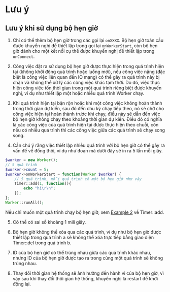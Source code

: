 # Lưu ý
## Lưu ý khi sử dụng bộ hẹn giờ
1. Chỉ có thể thêm bộ hẹn giờ trong các gọi lại ```onXXXX```. Bộ hẹn giờ toàn cầu được khuyến nghị để thiết lập trong gọi lại ```onWorkerStart```, còn bộ hẹn giờ dành cho một kết nối cụ thể được khuyến nghị để thiết lập trong ```onConnect```.

2. Công việc đặt ra sử dụng bộ hẹn giờ được thực hiện trong quá trình hiện tại (không khởi động quá trình hoặc luồng mới), nếu công việc nặng (đặc biệt là công việc liên quan đến IO mạng) có thể gây ra quá trình này bị chặn và không thể xử lý các công việc khác tạm thời. Do đó, việc thực hiện công việc tốn thời gian trong một quá trình riêng biệt được khuyến nghị, ví dụ như thiết lập một hoặc nhiều quá trình Worker chạy.

3. Khi quá trình hiện tại bận rộn hoặc khi một công việc không hoàn thành trong thời gian dự kiến, sau đó đến chu kỳ chạy tiếp theo, nó sẽ chờ cho công việc hiện tại hoàn thành trước khi chạy, điều này sẽ dẫn đến việc bộ hẹn giờ không chạy theo khoảng thời gian dự kiến. Điều đó có nghĩa là các công việc của quá trình hiện tại được thực hiện theo chuỗi, còn nếu có nhiều quá trình thì các công việc giữa các quá trình sẽ chạy song song.

4. Cần chú ý rằng việc thiết lập nhiều quá trình với bộ hẹn giờ có thể gây ra vấn đề về đồng thời, ví dụ như đoạn mã dưới đây sẽ in ra 5 lần mỗi giây.
```php
$worker = new Worker();
// 5 quá trình
$worker->count = 5;
$worker->onWorkerStart = function(Worker $worker) {
    // 5 quá trình, mỗi quá trình có một bộ hẹn giờ như vậy
    Timer::add(1, function(){
        echo "hi\r\n";
    });
};
Worker::runAll();
```
Nếu chỉ muốn một quá trình chạy bộ hẹn giờ, xem [Example 2](add.md) về Timer::add.

5. Có thể có sai số khoảng 1 mili giây.

6. Bộ hẹn giờ không thể xóa qua các quá trình, ví dụ như bộ hẹn giờ được thiết lập trong quá trình a sẽ không thể xóa trực tiếp bằng giao diện Timer::del trong quá trình b.

7. ID của bộ hẹn giờ có thể trùng nhau giữa các quá trình khác nhau, nhưng ID của bộ hẹn giờ được tạo ra trong cùng một quá trình sẽ không trùng nhau.

8. Thay đổi thời gian hệ thống sẽ ảnh hưởng đến hành vi của bộ hẹn giờ, vì vậy sau khi thay đổi thời gian hệ thống, khuyến nghị là restart để khởi động lại.

